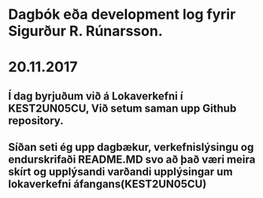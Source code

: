 # Dagbók eða development log fyrir Sigurður R. Rúnarsson.

# 20.11.2017
## Í dag byrjuðum við á Lokaverkefni í KEST2UN05CU, Við setum saman upp Github repository.
## Síðan seti ég upp dagbækur, verkefnislýsingu og endurskrifaði README.MD svo að það væri meira skírt og upplýsandi varðandi upplýsingar um lokaverkefni áfangans(KEST2UN05CU)

